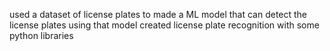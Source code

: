 used a dataset of license plates to made a ML model that can detect the license plates
using that model created license plate recognition with some python libraries

